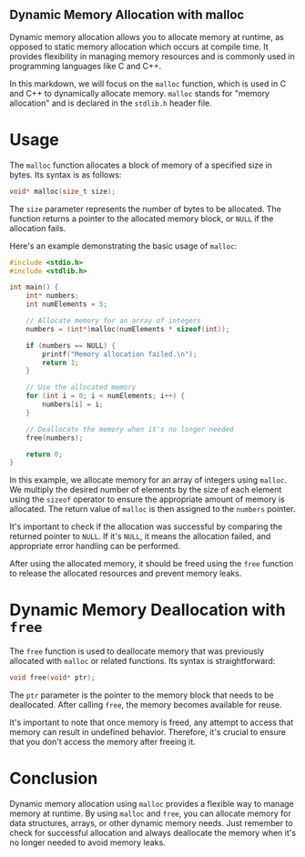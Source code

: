 ## Dynamic Memory Allocation with malloc

Dynamic memory allocation allows you to allocate memory at runtime, as opposed to static memory allocation which occurs at compile time. It provides flexibility in managing memory resources and is commonly used in programming languages like C and C++.

In this markdown, we will focus on the `malloc` function, which is used in C and C++ to dynamically allocate memory. `malloc` stands for "memory allocation" and is declared in the `stdlib.h` header file.

# Usage

The `malloc` function allocates a block of memory of a specified size in bytes. Its syntax is as follows:

```c
void* malloc(size_t size);
```

The `size` parameter represents the number of bytes to be allocated. The function returns a pointer to the allocated memory block, or `NULL` if the allocation fails.

Here's an example demonstrating the basic usage of `malloc`:

```c
#include <stdio.h>
#include <stdlib.h>

int main() {
    int* numbers;
    int numElements = 5;

    // Allocate memory for an array of integers
    numbers = (int*)malloc(numElements * sizeof(int));

    if (numbers == NULL) {
        printf("Memory allocation failed.\n");
        return 1;
    }

    // Use the allocated memory
    for (int i = 0; i < numElements; i++) {
        numbers[i] = i;
    }

    // Deallocate the memory when it's no longer needed
    free(numbers);

    return 0;
}
```

In this example, we allocate memory for an array of integers using `malloc`. We multiply the desired number of elements by the size of each element using the `sizeof` operator to ensure the appropriate amount of memory is allocated. The return value of `malloc` is then assigned to the `numbers` pointer.

It's important to check if the allocation was successful by comparing the returned pointer to `NULL`. If it's `NULL`, it means the allocation failed, and appropriate error handling can be performed.

After using the allocated memory, it should be freed using the `free` function to release the allocated resources and prevent memory leaks.

#   Dynamic Memory Deallocation with `free`

The `free` function is used to deallocate memory that was previously allocated with `malloc` or related functions. Its syntax is straightforward:
```c
void free(void* ptr);
```

The `ptr` parameter is the pointer to the memory block that needs to be deallocated. After calling `free`, the memory becomes available for reuse.

It's important to note that once memory is freed, any attempt to access that memory can result in undefined behavior. Therefore, it's crucial to ensure that you don't access the memory after freeing it.

#   Conclusion

Dynamic memory allocation using `malloc` provides a flexible way to manage memory at runtime. By using `malloc` and `free`, you can allocate memory for data structures, arrays, or other dynamic memory needs. Just remember to check for successful allocation and always deallocate the memory when it's no longer needed to avoid memory leaks.
